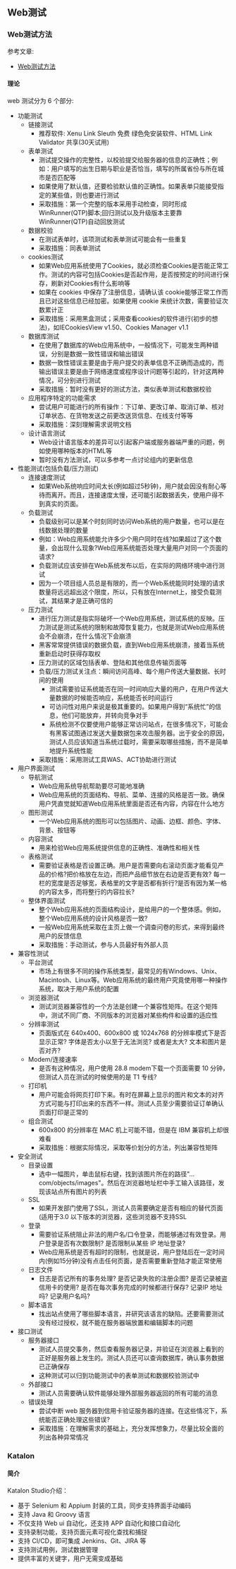 ## Web测试

### Web测试方法

参考文章:

- [Web测试方法](http://www.ltesting.net/ceshi/ceshijishu/webcs/2015/1204/208153.html)

#### 理论

web 测试分为 6 个部分:

- 功能测试
    - 链接测试
        - 推荐软件: Xenu Link Sleuth 免费 绿色免安装软件、HTML Link Validator 共享(30天试用)
    - 表单测试
        - 测试提交操作的完整性，以校验提交给服务器的信息的正确性；例如：用户填写的出生日期与职业是否恰当，填写的所属省份与所在城市是否匹配等
        - 如果使用了默认值，还要检验默认值的正确性。如果表单只能接受指定的某些值，则也要进行测试
        - 采取措施：第一个完整的版本采用手动检查，同时形成WinRunner(QTP)脚本;回归测试以及升级版本主要靠WinRunner(QTP)自动回放测试
    - 数据校验
        - 在测试表单时，该项测试和表单测试可能会有一些重复
        - 采取措施：同表单测试
    - cookies测试
        - 如果Web应用系统使用了Cookies，就必须检查Cookies是否能正常工作。测试的内容可包括Cookies是否起作用，是否按预定的时间进行保存，刷新对Cookies有什么影响等
        - 如果在 cookies 中保存了注册信息，请确认该 cookie能够正常工作而且已对这些信息已经加密。如果使用 cookie 来统计次数，需要验证次数累计正
        - 采取措施：采用黑盒测试；采用查看cookies的软件进行(初步的想法)，如IECookiesView v1.50、Cookies Manager v1.1
    - 数据库测试
        - 在使用了数据库的Web应用系统中，一般情况下，可能发生两种错误，分别是数据一致性错误和输出错误
        - 数据一致性错误主要是由于用户提交的表单信息不正确而造成的，而输出错误主要是由于网络速度或程序设计问题等引起的，针对这两种情况，可分别进行测试
        - 采取措施：暂时没有更好的测试方法，类似表单测试和数据校验
    - 应用程序特定的功能需求
        - 尝试用户可能进行的所有操作：下订单、更改订单、取消订单、核对订单状态、在货物发送之前更改送货信息、在线支付等等
        - 采取措施：深刻理解需求说明文档
    - 设计语言测试
        - Web设计语言版本的差异可以引起客户端或服务器端严重的问题，例如使用哪种版本的HTML等
        - 暂时没有方法测试，可以多参考一点讨论组内的更新信息
- 性能测试(包括负载/压力测试)
    - 连接速度测试
        - 如果Web系统响应时间太长(例如超过5秒钟)，用户就会因没有耐心等待而离开。而且，连接速度太慢，还可能引起数据丢失，使用户得不到真实的页面。
    - 负载测试
        - 负载级别可以是某个时刻同时访问Web系统的用户数量，也可以是在线数据处理的数量
        - 例如：Web应用系统能允许多少个用户同时在线?如果超过了这个数量，会出现什么现象?Web应用系统能否处理大量用户对同一个页面的请求?
        - 负载测试应该安排在Web系统发布以后，在实际的网络环境中进行测试
        - 因为一个项目组人员总是有限的，而一个Web系统能同时处理的请求数量将远远超出这个限度，所以，只有放在Internet上，接受负载测试，其结果才是正确可信的
    - 压力测试
        - 进行压力测试是指实际破坏一个Web应用系统，测试系统的反映。压力测试是测试系统的限制和故障恢复能力，也就是测试Web应用系统会不会崩溃，在什么情况下会崩溃
        - 黑客常常提供错误的数据负载，直到Web应用系统崩溃，接着当系统重新启动时获得存取权
        - 压力测试的区域包括表单、登陆和其他信息传输页面等
        - 负载/压力测试关注点：瞬间访问高峰、每个用户传送大量数据、长时间的使用
            - 测试需要验证系统能否在同一时间响应大量的用户，在用户传送大量数据的时候能否响应，系统能否长时间运行
            - 可访问性对用户来说是极其重要的。如果用户得到“系统忙”的信息，他们可能放弃，并转向竞争对手
            - 系统检测不仅要使用户能够正常访问站点，在很多情况下，可能会有黑客试图通过发送大量数据包来攻击服务器。出于安全的原因，测试人员应该知道当系统过载时，需要采取哪些措施，而不是简单地提升系统性能
        - 采取措施：采用测试工具WAS、ACT协助进行测试
- 用户界面测试
    - 导航测试
        - Web应用系统导航帮助要尽可能地准确
        - Web应用系统的页面结构、导航、菜单、连接的风格是否一致。确保用户凭直觉就知道Web应用系统里面是否还有内容，内容在什么地方
    - 图形测试
        - 一个Web应用系统的图形可以包括图片、动画、边框、颜色、字体、背景、按钮等
    - 内容测试
        - 用来检验Web应用系统提供信息的正确性、准确性和相关性
    - 表格测试
        - 需要验证表格是否设置正确。用户是否需要向右滚动页面才能看见产品的价格?把价格放在左边，而把产品细节放在右边是否更有效? 每一栏的宽度是否足够宽，表格里的文字是否都有折行?是否有因为某一格的内容太多，而将整行的内容拉长?
    - 整体界面测试
        - 整个Web应用系统的页面结构设计，是给用户的一个整体感。例如，整个Web应用系统的设计风格是否一致?
        - 一般Web应用系统采取在主页上做一个调查问卷的形式，来得到最终用户的反馈信息
        - 采取措施：手动测试，参与人员最好有外部人员
- 兼容性测试
    - 平台测试
        - 市场上有很多不同的操作系统类型，最常见的有Windows、Unix、Macintosh、Linux等。Web应用系统的最终用户究竟使用哪一种操作系统，取决于用户系统的配置
    - 浏览器测试
        - 测试浏览器兼容性的一个方法是创建一个兼容性矩阵。在这个矩阵中，测试不同厂商、不同版本的浏览器对某些构件和设置的适应性
    - 分辨率测试
        - 页面版式在 640x400、600x800 或 1024x768 的分辨率模式下是否显示正常? 字体是否太小以至于无法浏览? 或者是太大? 文本和图片是否对齐?
    - Modem/连接速率
        - 是否有这种情况，用户使用 28.8 modem下载一个页面需要 10 分钟，但测试人员在测试的时候使用的是 T1 专线? 
    - 打印机
        - 用户可能会将网页打印下来。有时在屏幕上显示的图片和文本的对齐方式可能与打印出来的东西不一样。测试人员至少需要验证订单确认页面打印是正常的
    - 组合测试
        - 600x800 的分辨率在 MAC 机上可能不错，但是在 IBM 兼容机上却很难看
        - 采取措施：根据实际情况，采取等价划分的方法，列出兼容性矩阵
- 安全测试
    - 目录设置
        - 选中一幅图片，单击鼠标右键，找到该图片所在的路径"…com/objects/images"。然后在浏览器地址栏中手工输入该路径，发现该站点所有图片的列表
    - SSL
        - 如果开发部门使用了SSL，测试人员需要确定是否有相应的替代页面(适用于3.0 以下版本的浏览器，这些浏览器不支持SSL
    - 登录
        - 需要验证系统阻止非法的用户名/口令登录，而能够通过有效登录。用户登录是否有次数限制? 是否限制从某些 IP 地址登录? 
        - Web应用系统是否有超时的限制，也就是说，用户登陆后在一定时间内(例如15分钟)没有点击任何页面，是否需要重新登陆才能正常使用
    - 日志文件
        - 日志是否记所有的事务处理? 是否记录失败的注册企图? 是否记录被盗信用卡的使用? 是否在每次事务完成的时候都进行保存? 记录IP 地址吗? 记录用户名吗?
    - 脚本语言
        - 找出站点使用了哪些脚本语言，并研究该语言的缺陷。还要需要测试没有经过授权，就不能在服务器端放置和编辑脚本的问题
- 接口测试
    - 服务器接口
        - 测试人员提交事务，然后查看服务器记录，并验证在浏览器上看到的正好是服务器上发生的。测试人员还可以查询数据库，确认事务数据已正确保存
        - 这种测试可以归到功能测试中的表单测试和数据校验测试中
    - 外部接口
        - 测试人员需要确认软件能够处理外部服务器返回的所有可能的消息
    - 错误处理
        - 尝试中断 web 服务器到信用卡验证服务器的连接。在这些情况下，系统能否正确处理这些错误?
        - 采取措施：在理解需求的基础上，充分发挥想象力，尽量比较全面的列出各种异常情况

### Katalon

#### 简介

Katalon Studio介绍：

- 基于 Selenium 和 Appium 封装的工具，同步支持界面手动编码
- 支持 Java 和 Groovy 语言
- 不仅支持 Web ui 自动化，还支持 APP 自动化和接口自动化
- 支持录制功能，支持页面元素可视化查找和捕捉
- 支持 CI/CD，即可集成 Jenkins、Git、JIRA 等
- 支持测试用例，测试数据管理
- 提供丰富的关键字，用户无需变成基础




















